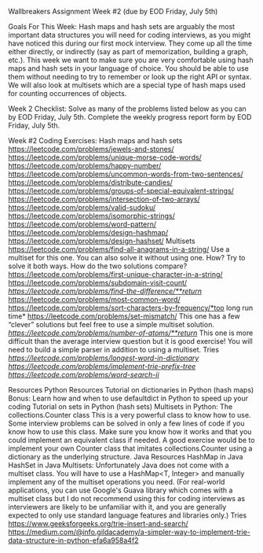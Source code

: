 Wallbreakers Assignment Week #2 (due by EOD Friday, July 5th)

Goals For This Week:
  Hash maps and hash sets are arguably the most important data structures you will need for coding interviews, 
  as you might have noticed this during our first mock interview. 
  They come up all the time either directly, or indirectly (say as part of memorization, building a graph, etc.). 
  This week we want to make sure you are very comfortable using hash maps and hash sets in your language of choice. 
  You should be able to use them without needing to try to remember or look up the right API or syntax. 
  We will also look at multisets which are a special type of hash maps used for counting occurrences of objects.

Week 2 Checklist:
  Solve as many of the problems listed below as you can by EOD Friday, July 5th.
  Complete the weekly progress report form by EOD Friday, July 5th.

Week #2 Coding Exercises:
  Hash maps and hash sets
    https://leetcode.com/problems/jewels-and-stones/
    https://leetcode.com/problems/unique-morse-code-words/
    https://leetcode.com/problems/happy-number/
    https://leetcode.com/problems/uncommon-words-from-two-sentences/
    https://leetcode.com/problems/distribute-candies/
    https://leetcode.com/problems/groups-of-special-equivalent-strings/
    https://leetcode.com/problems/intersection-of-two-arrays/
    https://leetcode.com/problems/valid-sudoku/
    https://leetcode.com/problems/isomorphic-strings/
    https://leetcode.com/problems/word-pattern/
    https://leetcode.com/problems/design-hashmap/
    https://leetcode.com/problems/design-hashset/
  Multisets
    https://leetcode.com/problems/find-all-anagrams-in-a-string/
    Use a multiset for this one. You can also solve it without using one. How? Try to solve it both ways. 
    How do the two solutions compare?
    https://leetcode.com/problems/first-unique-character-in-a-string/
    https://leetcode.com/problems/subdomain-visit-count/
    *https://leetcode.com/problems/find-the-difference/**return*
    https://leetcode.com/problems/most-common-word/
    https://leetcode.com/problems/sort-characters-by-frequency/*too long run time*
    https://leetcode.com/problems/set-mismatch/
    This one has a few “clever” solutions but feel free to use a simple multiset solution.
    *https://leetcode.com/problems/number-of-atoms/**return*
    This one is more difficult than the average interview question but it is good exercise! 
    You will need to build a simple parser in addition to using a multiset.
  Tries
    *https://leetcode.com/problems/longest-word-in-dictionary*
    *https://leetcode.com/problems/implement-trie-prefix-tree*
    *https://leetcode.com/problems/word-search-ii*
    
Resources
  Python Resources
  Tutorial on dictionaries in Python (hash maps)
  Bonus: Learn how and when to use defaultdict in Python to speed up your coding
  Tutorial on sets in Python (hash sets)
  Multisets in Python: The collections.Counter class
  This is a very powerful class to know how to use. Some interview problems can be solved in only a few lines of code if you know how to use this class. Make sure you know how it works and that you could implement an equivalent class if needed. A good exercise would be to implement your own Counter class that imitates collections.Counter using a dictionary as the underlying structure.
  Java Resources
  HashMap in Java
  HashSet in Java
  Multisets: Unfortunately Java does not come with a multiset class. You will have to use a HashMap<T, Integer> and manually implement any of the multiset operations you need. (For real-world applications, you can use Google's Guava library which comes with a multiset class but I do not recommend using this for coding interviews as interviewers are likely to be unfamiliar with it, and you are generally expected to only use standard language features and libraries only.)
  Tries
  https://www.geeksforgeeks.org/trie-insert-and-search/
  https://medium.com/@info.gildacademy/a-simpler-way-to-implement-trie-data-structure-in-python-efa6a958a4f2

